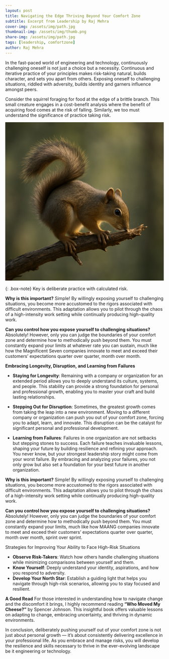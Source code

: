 ```yaml
---
layout: post
title: Navigating the Edge Thriving Beyond Your Comfort Zone
subtitle: Excerpt from Leadership by Raj Mehra
cover-img: /assets/img/path.jpg
thumbnail-img: /assets/img/thumb.png
share-img: /assets/img/path.jpg
tags: [leadership, comfortzone]
author: Raj Mehra
---
```


In the fast-paced world of engineering and technology, continuously challenging oneself is not just a choice but a necessity. Continuous and iterative practice of your principles makes risk-taking natural, builds character, and sets you apart from others. Exposing oneself to challenging situations, riddled with adversity, builds identity and garners influence amongst peers.

<!-- <img src="/assets/img/Squirrel.png" alt="Squirrel" style="float: right; width: 150px; margin: 0 0 1em 1em;" /> -->

Consider the squirrel foraging for food at the edge of a brittle branch. This small creature engages in a cost-benefit analysis where the benefit of acquiring food comes at the risk of falling. Similarly, we too must understand the significance of practice taking risk.

![Squirrel](/assets/img/Squirrel.png)

{: .box-note}
Key is deliberate practice with calculated risk.

**Why is this important?**
Simple! By willingly exposing yourself to challenging situations, you become more accustomed to the rigors associated with difficult environments. This adaptation allows you to pilot through the chaos of a high-intensity work setting while continually producing high-quality work.

**Can you control how you expose yourself to challenging situations?**
Absolutely! However, only you can judge the boundaries of your comfort zone and determine how to methodically push beyond them. You must constantly expand your limits at whatever rate you can sustain, much like how the Magnificent Seven companies innovate to meet and exceed their customers’ expectations quarter over quarter, month over month.

**Embracing Longevity, Disruption, and Learning from Failures**

* **Staying for Longevity**: Remaining with a company or organization for an extended period allows you to deeply understand its culture, systems, and people. This stability can provide a strong foundation for personal and professional growth, enabling you to master your craft and build lasting relationships.

* **Stepping Out for Disruption**: Sometimes, the greatest growth comes from taking the leap into a new environment. Moving to a different company or organization can push you out of your comfort zone, forcing you to adapt, learn, and innovate. This disruption can be the catalyst for significant personal and professional development.

* **Learning from Failures**: Failures in one organization are not setbacks but stepping stones to success. Each failure teaches invaluable lessons, shaping your future by building resilience and refining your approach. You never know, but your strongest leadership story might come from your worst failure. By embracing and analyzing your failures, you not only grow but also set a foundation for your best future in another organization.

**Why is this important?**
Simple! By willingly exposing yourself to challenging situations, you become more accustomed to the rigors associated with difficult environments. This adaptation allows you to pilot through the chaos of a high-intensity work setting while continually producing high-quality work.

**Can you control how you expose yourself to challenging situations?**
Absolutely! However, only you can judge the boundaries of your comfort zone and determine how to methodically push beyond them. You must constantly expand your limits, much like how MAANG companies innovate to meet and exceed their customers’ expectations quarter over quarter, month over month, sprint over sprint.

Strategies for Improving Your Ability to Face High-Risk Situations
* **Observe Risk-Takers**: Watch how others handle challenging situations while minimizing comparisons between yourself and them.
* **Know Yourself**: Deeply understand your identity, aspirations, and how you respond to adversity.
* **Develop Your North Star**: Establish a guiding light that helps you navigate through high-risk scenarios, allowing you to stay focused and resilient.

**A Good Read**
For those interested in understanding how to navigate change and the discomfort it brings, I highly recommend reading **“Who Moved My Cheese?”** by Spencer Johnson. This insightful book offers valuable lessons on adapting to change, embracing uncertainty, and thriving in dynamic environments.

In conclusion, deliberately pushing yourself out of your comfort zone is not just about personal growth — it’s about consistently delivering excellence in your professional life. As you embrace and manage risks, you will develop the resilience and skills necessary to thrive in the ever-evolving landscape be it engineering or technology.